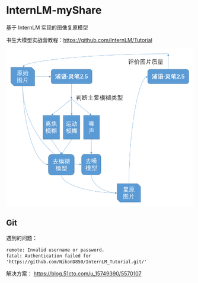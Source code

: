 # InternLM-myShare

基于 InternLM 实现的图像复原模型

书生大模型实战营教程：https://github.com/InternLM/Tutorial

![流程图](restoration.png)


## Git

遇到的问题：

```
remote: Invalid username or password.
fatal: Authentication failed for 'https://github.com/NikonD850/InternLM_Tutorial.git/'
```

解决方案：
https://blog.51cto.com/u_15749390/5570107
